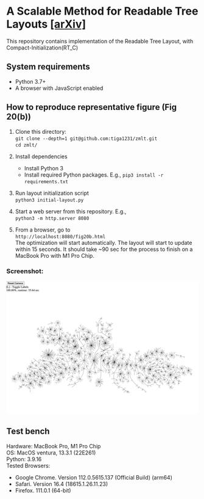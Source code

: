 # A Scalable Method for Readable Tree Layouts [[arXiv]](https://arxiv.org/abs/2305.09925)
This repository contains implementation of the Readable Tree Layout, with Compact-Initialization(RT_C)

## System requirements
- Python 3.7+
- A browser with JavaScript enabled

## How to reproduce representative figure (Fig 20(b))
1. Clone this directory:<br>
    `git clone --depth=1 git@github.com:tiga1231/zmlt.git`<br>
    `cd zmlt/`

1. Install dependencies
    - Install Python 3
    - Install required Python packages. E.g., 
      `pip3 install -r requirements.txt`

1. Run layout initialization script<br>
    `python3 initial-layout.py`

1. Start a web server from this repository. E.g., <br>
    `python3 -m http.server 8080`

1. From a browser, go to <br>
    `http://localhost:8080/fig20b.html` <br>
    The optimization will start automatically. 
    The layout will start to update within 15 seconds.
    It should take ~90 sec for the process to finish on a MacBook Pro with M1 Pro Chip.

### Screenshot:
![screenshot](screenshot.png)


## Test bench
Hardware: MacBook Pro, M1 Pro Chip <br>
OS: MacOS ventura, 13.3.1 (22E261) <br>
Python: 3.9.16 <br>
Tested Browsers: 
- Google Chrome. Version 112.0.5615.137 (Official Build) (arm64)
- Safari. Version 16.4 (18615.1.26.11.23)
- Firefox. 111.0.1 (64-bit)
